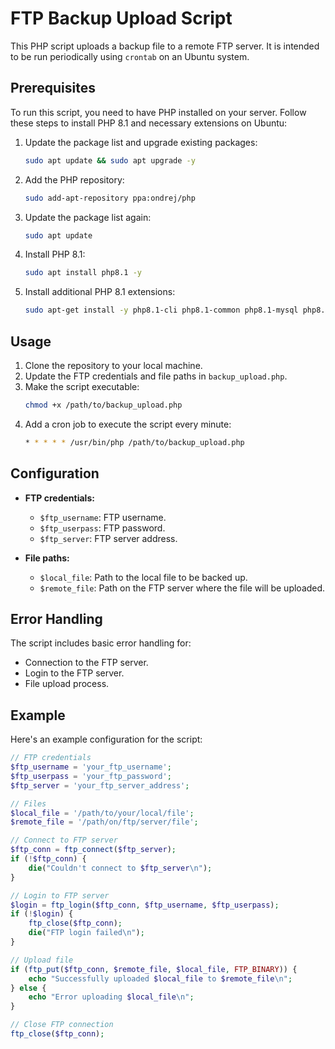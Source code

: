 # FTP Backup Upload Script

This PHP script uploads a backup file to a remote FTP server. It is intended to be run periodically using `crontab` on an Ubuntu system.

## Prerequisites

To run this script, you need to have PHP installed on your server. Follow these steps to install PHP 8.1 and necessary extensions on Ubuntu:

1. Update the package list and upgrade existing packages:
    ```bash
    sudo apt update && sudo apt upgrade -y
    ```
2. Add the PHP repository:
    ```bash
    sudo add-apt-repository ppa:ondrej/php
    ```
3. Update the package list again:
    ```bash
    sudo apt update
    ```
4. Install PHP 8.1:
    ```bash
    sudo apt install php8.1 -y
    ```
5. Install additional PHP 8.1 extensions:
    ```bash
    sudo apt-get install -y php8.1-cli php8.1-common php8.1-mysql php8.1-zip php8.1-gd php8.1-mbstring php8.1-curl php8.1-xml php8.1-bcmath
    ```

## Usage

1. Clone the repository to your local machine.
2. Update the FTP credentials and file paths in `backup_upload.php`.
3. Make the script executable:
    ```bash
    chmod +x /path/to/backup_upload.php
    ```
4. Add a cron job to execute the script every minute:
    ```bash
    * * * * * /usr/bin/php /path/to/backup_upload.php
    ```

## Configuration

- **FTP credentials:**
  - `$ftp_username`: FTP username.
  - `$ftp_userpass`: FTP password.
  - `$ftp_server`: FTP server address.

- **File paths:**
  - `$local_file`: Path to the local file to be backed up.
  - `$remote_file`: Path on the FTP server where the file will be uploaded.

## Error Handling

The script includes basic error handling for:
- Connection to the FTP server.
- Login to the FTP server.
- File upload process.

## Example

Here's an example configuration for the script:

```php
// FTP credentials
$ftp_username = 'your_ftp_username';
$ftp_userpass = 'your_ftp_password';
$ftp_server = 'your_ftp_server_address';

// Files
$local_file = '/path/to/your/local/file';
$remote_file = '/path/on/ftp/server/file';

// Connect to FTP server
$ftp_conn = ftp_connect($ftp_server);
if (!$ftp_conn) {
    die("Couldn't connect to $ftp_server\n");
}

// Login to FTP server
$login = ftp_login($ftp_conn, $ftp_username, $ftp_userpass);
if (!$login) {
    ftp_close($ftp_conn);
    die("FTP login failed\n");
}

// Upload file
if (ftp_put($ftp_conn, $remote_file, $local_file, FTP_BINARY)) {
    echo "Successfully uploaded $local_file to $remote_file\n";
} else {
    echo "Error uploading $local_file\n";
}

// Close FTP connection
ftp_close($ftp_conn);
